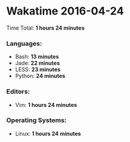 # Wakatime 2016-04-24

Time Total: **1 hours 24 minutes**

### Languages:
- Bash: **13 minutes** 
- Jade: **22 minutes** 
- LESS: **23 minutes** 
- Python: **24 minutes** 

### Editors:
- Vim: **1 hours 24 minutes** 

### Operating Systems:
- Linux: **1 hours 24 minutes** 

